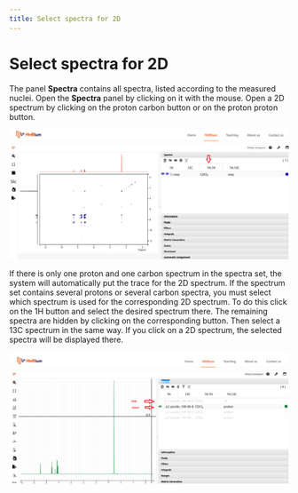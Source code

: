 ```yaml
---
title: Select spectra for 2D
---
```


# Select spectra for 2D

The panel **Spectra** contains all spectra, listed according to the measured nuclei. Open the **Spectra** panel by clicking on it with the mouse. Open a 2D spectrum by clicking on the proton carbon button or on the proton proton button. 

![2D_scosy](2D_cosy.svg)

If there is only one proton and one carbon spectrum in the spectra set, the system will automatically put the trace for the 2D spectrum. If the spectrum set contains several protons or several carbon spectra, you must select which spectrum is used for the corresponding 2D spectrum. To do this click on the 1H button and select the desired spectrum there. The remaining spectra are hidden by clicking on the corresponding button. Then select a 13C spectrum in the same way. If you click on a 2D spectrum, the selected spectra will be displayed there. 

![2D_select](2D_select.svg)
